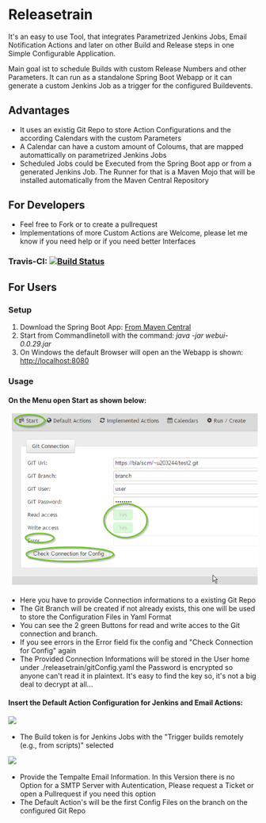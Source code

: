 # Releasetrain
It's an easy to use Tool, that integrates Parametrized Jenkins Jobs, Email Notification Actions and later on other Build and Release steps in one Simple Configurable Application.

Main goal ist to schedule Builds with custom Release Numbers and other Parameters. It can run as a standalone Spring Boot Webapp or it can generate a custom Jenkins Job as a trigger for the configured Buildevents.

## Advantages
- It uses an existig Git Repo to store Action Configurations and the according Calendars with the custom Parameters
- A Calendar can have a custom amount of Coloums, that are mapped automattically on parametrized Jenkins Jobs
- Scheduled Jobs could be Executed from the Spring Boot app or from a generated Jenkins Job. The Runner for that is a Maven Mojo that will be installed automatically from the Maven Central Repository

## For Developers
- Feel free to Fork or to create a pullrequest
- Implementations of more Custom Actions are Welcome, please let me know if you need help or if you need better Interfaces

### Travis-CI: [![Build Status](https://travis-ci.org/SchweizerischeBundesbahnen/releasetrain.svg?branch=master)](https://travis-ci.org/SchweizerischeBundesbahnen/releasetrain)

## For Users
### Setup

1. Download the Spring Boot App: [From Maven Central](http://repo1.maven.org/maven2/ch/sbb/releasetrain/webui/0.0.29/webui-0.0.29.jar)
2. Start from Commandlinetoll with the command: _java -jar webui-0.0.29.jar_
3. On Windows the default Browser will open an the Webapp is shown: [http://localhost:8080](http://localhost:8080)

### Usage
#### On the Menu open Start as shown below:
![](docs/2016-09-06%2018_13_23-localhost_8080_app.htm.png)
- Here you have to provide Connection informations to a existing Git Repo
- The Git Branch will be created if not already exists, this one will be used to store the Configuration Files in Yaml Format
- You can see the 2 green Buttons for read and write acces to the Git connection and branch. 
- If you see errors in the Error field fix the config and "Check Connection for Config" again
- The Provided Connection Informations will be stored in the User home under ./releasetrain/gitConfig.yaml
the Password is encrypted so anyone can't read it in plaintext. It's easy to find the key so, it's not a big deal to decrypt at all...

#### Insert the Default Action Configuration for Jenkins and Email Actions:
![](docs/2016-09-06%20_13_19-localhost_8080_app.htm.png)
- The Build token is for Jenkins Jobs with the "Trigger builds remotely (e.g., from scripts)" selected

![](docs/2016-09-06%20_14_43-localhost_8080_app.htm.png)
- Provide the Tempalte Email Information. In this Version there is no Option for a SMTP Server with Autentication, Please request a Ticket or open a Pullrequest if you need this option
- The Default Action's will be the first Config Files on the branch on the configured Git Repo




